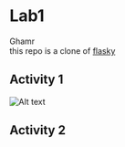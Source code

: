# Lab1

Ghamr\
this repo is a clone of
[flasky](https://github.com/miguelgrinberg/flasky.)

## Activity 1

![Alt text](<../../Pictures/Screenshot from 2023-09-19 15-43-56.png>)

## Activity 2

